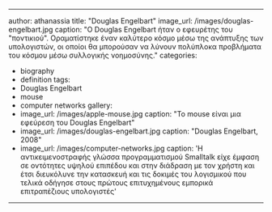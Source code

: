 
---
author: athanassia
title: "Douglas Engelbart"
image_url: /images/douglas-engelbart.jpg
caption: "O Douglas Engelbart ήταν ο εφευρέτης του "ποντικιού". Οραματίστηκε έναν καλύτερο κόσμο μέσω της ανάπτυξης των υπολογιστών, οι οποίοι θα μπορούσαν να λύνουν πολύπλοκα προβλήματα του κόσμου μέσω συλλογικής νοημοσύνης."
categories:
  - biography
  - definition
tags:
  - Douglas Engelbart
  - mouse
  - computer networks
gallery:
  - image_url: /images/apple-mouse.jpg
    caption: "Το mouse είναι μια εφεύρεση του Douglas Engelbart"
  - image_url: /images/douglas-engelbart.jpg
    caption: "Douglas Engelbart, 2008"
  - image_url: /images/computer-networks.jpg
    caption: 'Η αντικειμενοστραφής γλώσσα προγραμματισμού Smalltalk είχε έμφαση σε οντότητες υψηλού επιπέδου και στην διάδραση με τον χρήστη και έτσι διευκόλυνε την κατασκευή και τις δοκιμές του λογισμικού που τελικά οδήγησε στους πρώτους επιτυχημένους εμπορικά επιτραπέζιους υπολογιστές'
---

